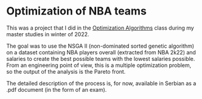 # Optimization of NBA teams

This was a project that I did in the [Optimization Algorithms](https://mtt.etf.bg.ac.rs/ms/osnovni.optimizacioni.algoritmi.htm) class during my master studies in winter of 2022.

The goal was to use the NSGA II (non-dominated sorted genetic algorithm) on a dataset containing NBA players overall (extracted from NBA 2k22) and salaries to create the best possible teams with the lowest salaries possible. 
From an engineering point of view, this is a multiple optimization problem, so the output of the analysis is the Pareto front.

The detailed description of the process is, for now,  available in Serbian as a .pdf document (in the form of an exam).
